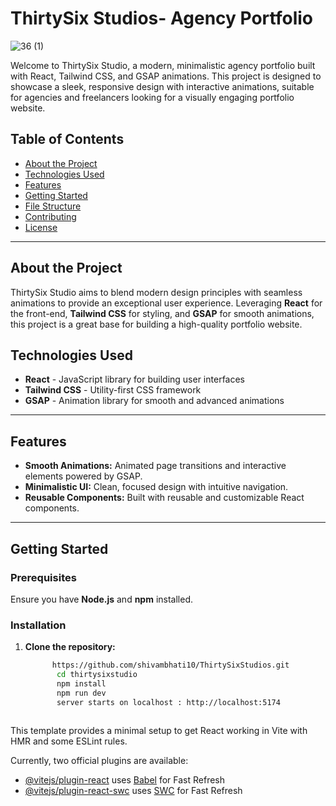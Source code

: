 # ThirtySix Studios- Agency Portfolio

![36 (1)](https://github.com/user-attachments/assets/8002118c-e10d-4a60-96ee-915925c8b93c)

Welcome to ThirtySix Studio, a modern, minimalistic agency portfolio built with React, Tailwind CSS, and GSAP animations. This project is designed to showcase a sleek, responsive design with interactive animations, suitable for agencies and freelancers looking for a visually engaging portfolio website.


## Table of Contents

- [About the Project](#about-the-project)
- [Technologies Used](#technologies-used)
- [Features](#features)
- [Getting Started](#getting-started)
- [File Structure](#file-structure)
- [Contributing](#contributing)
- [License](#license)

---

## About the Project

ThirtySix Studio aims to blend modern design principles with seamless animations to provide an exceptional user experience. Leveraging **React** for the front-end, **Tailwind CSS** for styling, and **GSAP** for smooth animations, this project is a great base for building a high-quality portfolio website.

## Technologies Used

- **React** - JavaScript library for building user interfaces
- **Tailwind CSS** - Utility-first CSS framework
- **GSAP** - Animation library for smooth and advanced animations

---

## Features

- **Smooth Animations:** Animated page transitions and interactive elements powered by GSAP.
- **Minimalistic UI:** Clean, focused design with intuitive navigation.
- **Reusable Components:** Built with reusable and customizable React components.

---

## Getting Started

### Prerequisites

Ensure you have **Node.js** and **npm** installed.

### Installation
1. **Clone the repository:**
   ```bash
         https://github.com/shivambhati10/ThirtySixStudios.git
          cd thirtysixstudio
          npm install
          npm run dev
          server starts on localhost : http://localhost:5174



This template provides a minimal setup to get React working in Vite with HMR and some ESLint rules.

Currently, two official plugins are available:

- [@vitejs/plugin-react](https://github.com/vitejs/vite-plugin-react/blob/main/packages/plugin-react/README.md) uses [Babel](https://babeljs.io/) for Fast Refresh
- [@vitejs/plugin-react-swc](https://github.com/vitejs/vite-plugin-react-swc) uses [SWC](https://swc.rs/) for Fast Refresh
